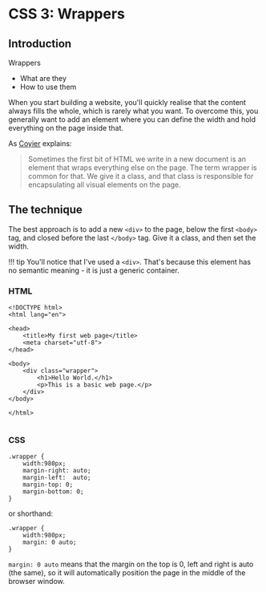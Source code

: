 # CSS 3: Wrappers


## Introduction

Wrappers

- What are they
- How to use them


When you start building a website, you'll quickly realise that the content always fills the whole, which is rarely what you want. To overcome this, you generally want to add an element where you can define the width and hold everything on the page inside that.  

As [Coyier](https://css-tricks.com/best-way-implement-wrapper-css/) explains:

> Sometimes the first bit of HTML we write in a new document is an element that wraps everything else on the page. The term wrapper is common for that. We give it a class, and that class is responsible for encapsulating all visual elements on the page.

## The technique

The best approach is to add a new `<div>` to the page, below the first `<body>` tag, and closed before the last `</body>` tag. Give it a class, and then set the width.

!!! tip
    You'll notice that I've used a `<div>`. That's because this element has no semantic meaning - it is just a generic container.


### HTML


```
<!DOCTYPE html>
<html lang="en">

<head>
    <title>My first web page</title>
    <meta charset="utf-8">
</head>

<body>
    <div class="wrapper">
        <h1>Hello World.</h1>
        <p>This is a basic web page.</p>
    </div>
</body>

</html>


```


### CSS

```
.wrapper {
    width:980px;
    margin-right: auto;
    margin-left:  auto;
    margin-top: 0;
    margin-bottom: 0;
}

```

or shorthand:

```
.wrapper {
    width:980px;
    margin: 0 auto;
}

```

`margin: 0 auto` means that the margin on the top is 0, left and right is auto (the same), so it will automatically position the page in the middle of the browser window. 

